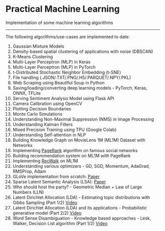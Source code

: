 # Practical Machine Learning 

Implementation of some machine learning algorithms
***

The following algorithms/use-cases are implemented to date:
1. Gaussian Mixture Models
2. Density-based spatial clustering of applications with noise (DBSCAN)
3. K-Means Clustering
4. Multi-Layer Perceptron (MLP) in Keras
5. Multi-Layer Perceptron (MLP) in PyTorch
6. t-Distributed Stochastic Neighbor Embedding (t-SNE)
7. File handling (.JSON/.TXT/.PNG/.H5/.PARQUET/.NPY/.PKL)
8. Web Scraping using Beautiful Soup in Python
9. Saving/loading/converting deep learning models - PyTorch, Keras, ONNX, TFLite
10. Serving Sentiment Analysis Model using Flask API
11. Camera Calibration using OpenCV
12. Plotting Decision Boundaries
13. Monte Carlo Simulations
14. Understanding Non-Maximal Suppression (NMS) in Image Processing
15. Understanding Kalman Filters 
16. Mixed Precision Training using TPU (Google Colab)
17. Understanding Self-attention in NLP
18. Building Knowledge Graph on MovieLens 1M (ML1M) Dataset with Networkx
19. Implementing [PageRank](https://snap.stanford.edu/class/cs224w-readings/Brin98Anatomy.pdf) algorithm on famous social networks
20. Building recommendation system on ML1M with PageRank 
21. Implementing [RecWalk](https://dl.acm.org/doi/10.1145/3289600.3291016) on ML1M
22. Understanding various optimizers - GD, SGD, Momentum, AdaGrad, RMSProp, Adam
23. GLoVe implementation from scratch: [Paper](https://nlp.stanford.edu/pubs/glove.pdf)
24. Sparse Latent Semantic Analysis (LSA): [Paper](https://www.cs.cmu.edu/~jgc/publication/PublicationPDF/Sparse_Latent_Semantic_Analysis.pdf)
25. Who should host the party? - Geometric Median + Law of Large Numbers (LLN)
26. Latent Dirichlet Allocation (LDA) - Estimating topic distributions with Gibbs Sampling (Part 1/2) [Video](https://www.youtube.com/watch?v=_WCwOICQhZI)
27. Latent Dirichlet Allocation (LDA) and its applications - Probabilistic generative model (Part 2/2) [Video](https://www.youtube.com/watch?v=YYQmego-l1E)
28. Word Sense Disambiguation - Knowledge based approaches - Lesk, Walker, Decision List algorithm (Part 1/2) [Video](https://www.youtube.com/watch?v=O0s0UAEYQn0)

